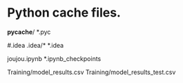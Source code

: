 


# Python cache files.
__pycache__/
*.pyc

#.idea
.idea/*
*.idea

joujou.ipynb
*.ipynb_checkpoints



Training/model_results.csv
Training/model_results_test.csv